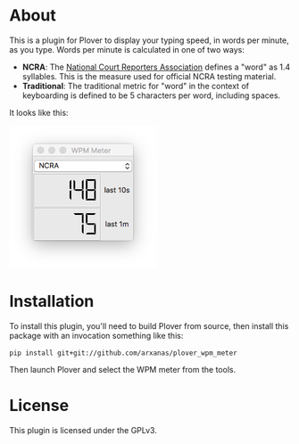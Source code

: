 # About

This is a plugin for Plover to display your typing speed, in words per minute,
as you type. Words per minute is calculated in one of two ways:

  * **NCRA**: The [National Court Reporters Association](https://www.ncra.org/)
    defines a "word" as 1.4 syllables. This is the measure used for official
    NCRA testing material.
  * **Traditional**: The traditional metric for "word" in the context of
    keyboarding is defined to be 5 characters per word, including spaces.

It looks like this:

![The WPM meter in action](media/wpm-meter.png)

# Installation

To install this plugin, you'll need to build Plover from source, then install
this package with an invocation something like this:

```
pip install git+git://github.com/arxanas/plover_wpm_meter
```

Then launch Plover and select the WPM meter from the tools.

# License

This plugin is licensed under the GPLv3.
